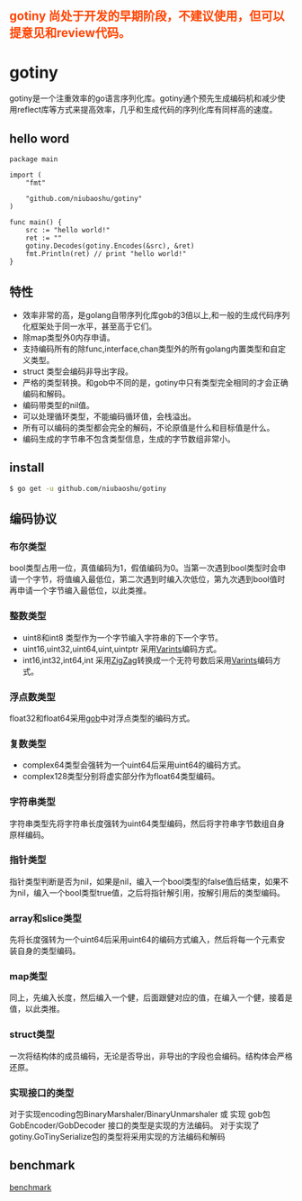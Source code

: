 ## <font color="#FF4500" >gotiny 尚处于开发的早期阶段，不建议使用，但可以提意见和review代码。</font>

# gotiny
gotiny是一个注重效率的go语言序列化库。gotiny通个预先生成编码机和减少使用reflect库等方式来提高效率，几乎和生成代码的序列化库有同样高的速度。
## hello word 
    package main
    
    import (
    	"fmt"
    
    	"github.com/niubaoshu/gotiny"
    )
    
    func main() {
    	src := "hello world!"
    	ret := ""
    	gotiny.Decodes(gotiny.Encodes(&src), &ret)
    	fmt.Println(ret) // print "hello world!"
    }

## 特性
- 效率非常的高，是golang自带序列化库gob的3倍以上,和一般的生成代码序列化框架处于同一水平，甚至高于它们。
- 除map类型外0内存申请。
- 支持编码所有的除func,interface,chan类型外的所有golang内置类型和自定义类型。
- struct 类型会编码非导出字段。
- 严格的类型转换。和gob中不同的是，gotiny中只有类型完全相同的才会正确编码和解码。
- 编码带类型的nil值。
- 可以处理循环类型，不能编码循环值，会栈溢出。
- 所有可以编码的类型都会完全的解码，不论原值是什么和目标值是什么。
- 编码生成的字节串不包含类型信息，生成的字节数组非常小。

## install
```bash
$ go get -u github.com/niubaoshu/gotiny
```
## 编码协议
### 布尔类型
bool类型占用一位，真值编码为1，假值编码为0。当第一次遇到bool类型时会申请一个字节，将值编入最低位，第二次遇到时编入次低位，第九次遇到bool值时再申请一个字节编入最低位，以此类推。
### 整数类型
- uint8和int8 类型作为一个字节编入字符串的下一个字节。
- uint16,uint32,uint64,uint,uintptr 采用[Varints](https://developers.google.com/protocol-buffers/docs/encoding#varints)编码方式。
- int16,int32,int64,int 采用[ZigZag](https://en.wikipedia.org/wiki/Zigzag_code)转换成一个无符号数后采用[Varints](https://developers.google.com/protocol-buffers/docs/encoding#varints)编码方式。

### 浮点数类型
float32和float64采用[gob](https://golang.org/pkg/encoding/gob/)中对浮点类型的编码方式。
### 复数类型
- complex64类型会强转为一个uint64后采用uint64的编码方式。
- complex128类型分别将虚实部分作为float64类型编码。

### 字符串类型
字符串类型先将字符串长度强转为uint64类型编码，然后将字符串字节数组自身原样编码。
### 指针类型
指针类型判断是否为nil，如果是nil，编入一个bool类型的false值后结束，如果不为nil，编入一个bool类型true值，之后将指针解引用，按解引用后的类型编码。
### array和slice类型
先将长度强转为一个uint64后采用uint64的编码方式编入，然后将每一个元素安装自身的类型编码。
### map类型
同上，先编入长度，然后编入一个健，后面跟健对应的值，在编入一个健，接着是值，以此类推。
### struct类型
一次将结构体的成员编码，无论是否导出，非导出的字段也会编码。结构体会严格还原。
### 实现接口的类型
对于实现encoding包BinaryMarshaler/BinaryUnmarshaler 或 实现 gob包GobEncoder/GobDecoder 接口的类型是实现的方法编码。
对于实现了gotiny.GoTinySerialize包的类型将采用实现的方法编码和解码
## benchmark
[benchmark](https://github.com/niubaoshu/go_serialization_benchmarks)
